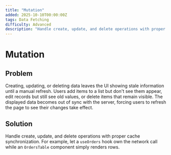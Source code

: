 ```yaml
---
title: "Mutation"
added: 2025-10-10T00:00:00Z
tags: Data Fetching
difficulty: Advanced
description: "Handle create, update, and delete operations with proper cache synchronization."
---
```

# Mutation

## Problem

Creating, updating, or deleting data leaves the UI showing stale information until a manual refresh. Users add items to a list but don't see them appear, edit records but still see old values, or delete items that remain visible. The displayed data becomes out of sync with the server, forcing users to refresh the page to see their changes take effect.

## Solution

Handle create, update, and delete operations with proper cache synchronization. For example, let a `useOrders` hook own the network call while an `OrdersTable` component simply renders rows.
